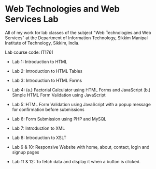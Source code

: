 # Web Technologies and Web Services Lab

All of my work for lab classes of the subject "Web Technologies and Web Services" at the Department of Information Technology, Sikkim Manipal Institute of Technology, Sikkim, India.

Lab course code: IT1761

- Lab 1: Introduction to HTML

- Lab 2: Introduction to HTML Tables

- Lab 3: Introduction to HTML Forms

- Lab 4: (a.) Factorial Calculator using HTML Forms and JavaScript (b.) Simple HTML Form Validation using JavaScript

- Lab 5: HTML Form Validation using JavaScript with a popup message for confirmation before submissions

- Lab 6: Form Submission using PHP and MySQL

- Lab 7: Introduction to XML

- Lab 8: Introduction to XSLT

- Lab 9 & 10: Responsive Website with home, about, contact, login and signup pages

- Lab 11 & 12: To fetch data and display it when a button is clicked.
